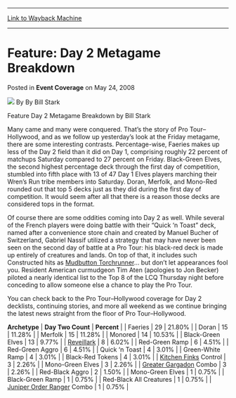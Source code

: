 
---
[Link to Wayback Machine](https://web.archive.org/web/20171101021621/https://magic.wizards.com/en/articles/archive/event-coverage/feature-day-2-metagame-breakdown-2008-05-24)

[_metadata_:author]:- "By Bill Stark"
[_metadata_:description]:- "Feature Day 2 Metagame Breakdown by Bill Stark"
[_metadata_:generator]:- "Drupal 7 (http://drupal.org)"
[_metadata_:node]:- "582356"
[_metadata_:publish_date]:- "2008-05-24"
[_metadata_:source]:- "div-main-content"
[_metadata_:title]:- "Feature: Day 2 Metagame Breakdown"
[_metadata_:wayback_capture_timestamp]:- "2017-11-01 02:16:21"
[_metadata_:wayback_raw_url]:- "https://web.archive.org/web/20171101021621id_/https://magic.wizards.com/en/articles/archive/event-coverage/feature-day-2-metagame-breakdown-2008-05-24"
[_metadata_:wayback_url]:- "https://magic.wizards.com/en/articles/archive/event-coverage/feature-day-2-metagame-breakdown-2008-05-24"
---


Feature: Day 2 Metagame Breakdown
=================================



 Posted in **Event Coverage**
 on May 24, 2008 






![](https://media.magic.wizards.com/styles/auth_small/public/generic-avatar-150_13.png)
By By Bill Stark











Feature Day 2 Metagame Breakdown by Bill Stark 

Many came and many were conquered. That’s the story of Pro Tour–Hollywood, and as we follow up yesterday’s look at the Friday metagame, there are some interesting contrasts. Percentage-wise, Faeries makes up less of the Day 2 field than it did on Day 1, comprising roughly 22 percent of matchups Saturday compared to 27 percent on Friday. Black-Green Elves, the second highest percentage deck through the first day of competition, stumbled into fifth place with 13 of 47 Day 1 Elves players marching their Wren’s Run tribe members into Saturday. Doran, Merfolk, and Mono-Red rounded out that top 5 decks just as they did during the first day of competition. It would seem after all that there is a reason those decks are considered tops in the format.


Of course there are some oddities coming into Day 2 as well. While several of the French players were doing battle with their “Quick ‘n Toast” deck, named after a convenience store chain and created by Manuel Bucher of Switzerland, Gabriel Nassif utilized a strategy that may have never been seen on the second day of battle at a Pro Tour: his black-red deck is made up entirely of creatures and lands. On top of that, it includes such Constructed hits as [Mudbutton Torchrunner](http://gatherer.wizards.com/Pages/Card/Details.aspx?name=Mudbutton+Torchrunner)… but don’t let appearances fool you. Resident American curmudgeon Tim Aten (apologies to Jon Becker) piloted a nearly identical list to the Top 8 of the LCQ Thursday night before conceding to allow someone else a chance to play the Pro Tour.


You can check back to the Pro Tour–Hollywood coverage for Day 2 decklists, continuing stories, and more all weekend as we continue bringing the latest news straight from the floor of Pro Tour–Hollywood.




 **Archetype** | **Day Two Count** | **Percent** |
| Faeries | 29 | 21.80% |
| Doran | 15 | 11.28% |
| Merfolk | 15 | 11.28% |
| Monored | 14 | 10.53% |
| Black-Green Elves | 13 | 9.77% |
| [Reveillark](http://gatherer.wizards.com/Pages/Card/Details.aspx?name=Reveillark) | 8 | 6.02% |
| Red-Green Ramp | 6 | 4.51% |
| Red-Green Aggro | 6 | 4.51% |
| Quick ‘n Toast | 4 | 3.01% |
| Green-White Ramp | 4 | 3.01% |
| Black-Red Tokens | 4 | 3.01% |
| [Kitchen Finks](http://gatherer.wizards.com/Pages/Card/Details.aspx?name=Kitchen+Finks) Control | 3 | 2.26% |
| Mono-Green Elves | 3 | 2.26% |
| [Greater Gargadon](http://gatherer.wizards.com/Pages/Card/Details.aspx?name=Greater+Gargadon) Combo | 3 | 2.26% |
| Red-Black Aggro | 2 | 1.50% |
| Mono-Green Elves | 1 | 0.75% |
| Black-Green Ramp | 1 | 0.75% |
| Red-Black All Creatures | 1 | 0.75% |
| [Juniper Order Ranger](http://gatherer.wizards.com/Pages/Card/Details.aspx?name=Juniper+Order+Ranger) Combo | 1 | 0.75% |







